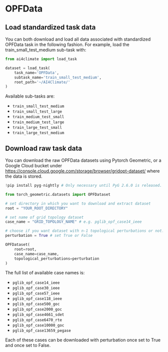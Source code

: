# OPFData

## Load standardized task data

You can both download and load all data associated with standardized OPFData task
in the following fashion. For example, load the train_small_test_medium sub-task
with:

```Python
from ai4climate import load_task

dataset = load_task(
    task_name='OPFData', 
    subtask_name='train_small_test_medium',
    root_path='~/AI4Climate/'
)
```

Available sub-tasks are:
- `train_small_test_medium`
- `train_small_test_large`
- `train_medium_test_small`
- `train_medium_test_large`
- `train_large_test_small`
- `train_large_test_medium`


## Download raw task data

You can download the raw OPFData datasets using Pytorch Geometric, or a Google 
Cloud bucket under
https://console.cloud.google.com/storage/browser/gridopt-dataset/ where the data 
is stored.


```python
!pip install pyg-nightly # Only necessary until PyG 2.6.0 is released.

from torch_geometric.datasets import OPFDataset

# set directory in which you want to download and extract dataset
root = "YOUR_ROOT_DIRECTORY"

# set name of grid topology dataset
case_name = "GRID_TOPOLOGY_NAME" # e.g. pglib_opf_case14_ieee

# choose if you want dataset with n-1 topological perturbations or not.
perturbation = True # set True or False

OPFDataset(
    root=root,
    case_name=case_name,
    topological_perturbations=perturbation
)
```

The full list of available case names is:
- `pglib_opf_case14_ieee`
- `pglib_opf_case30_ieee`
- `pglib_opf_case57_ieee`
- `pglib_opf_case118_ieee`
- `pglib_opf_case500_goc`
- `pglib_opf_case2000_goc`
- `pglib_opf_case4661_sdet`
- `pglib_opf_case6470_rte`
- `pglib_opf_case10000_goc`
- `pglib_opf_case13659_pegase`

Each of these cases can be downloaded with perturbation once set to True and 
once set to False.
